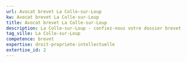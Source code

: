 ```yaml
---
url: Avocat brevet La Colle-sur-Loup
kw: Avocat brevet La Colle-sur-Loup
title: Avocat brevet La Colle-sur-Loup
description: La Colle-sur-Loup - confiez-nous votre dossier brevet
tag_ville: La Colle-sur-Loup
competence: brevet
expertise: droit-propriete-intellectuelle
extertise_id: 2
---
```

